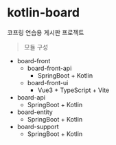 # kotlin-board
코프링 연습용 게시판 프로젝트

> 모듈 구성

- board-front
  - board-front-api
    - SpringBoot + Kotlin
  - board-front-ui
    - Vue3 + TypeScript + Vite
- board-api
  - SpringBoot + Kotlin
- board-entity
  - SpringBoot + Kotlin
- board-support
  - SpringBoot + Kotlin

